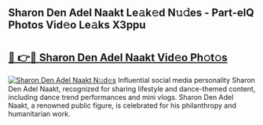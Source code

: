## Sharon Den Adel Naakt Le𝚊k𝚎d N𝚞𝚍es - Part-elQ Photos Vid𝚎o Le𝚊ks X3ppu

# <h2><a href="http://fb7iucg.evod.top/?m=Sharon+Den+Adel+Naakt">🔗 👉🔴 Sharon Den Adel Naakt Vid𝚎o Ph𝚘t𝚘s</a></h2>

[![Sharon Den Adel Naakt N𝚞d𝚎s](https://i.imgur.com/8V9OHl7.gif)](http://fb7iucg.evod.top/?m=Sharon+Den+Adel+Naakt)
Influential social media personality Sharon Den Adel Naakt, recognized for sharing lifestyle and dance-themed content, including dance trend performances and mini vlogs. Sharon Den Adel Naakt, a renowned public figure, is celebrated for his philanthropy and humanitarian work. 
